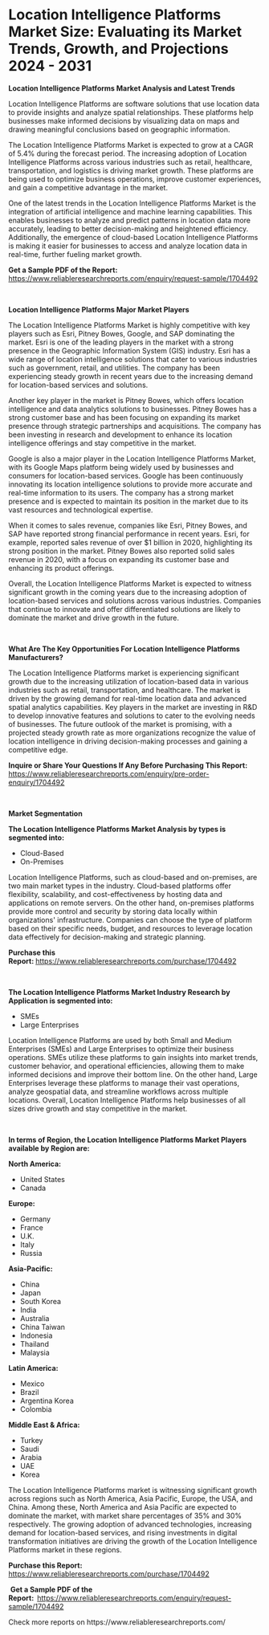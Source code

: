 <p><h1>Location Intelligence Platforms Market Size: Evaluating its Market Trends, Growth, and Projections 2024 - 2031</h1></p><p><strong>Location Intelligence Platforms Market Analysis and Latest Trends</strong></p>
<p><p>Location Intelligence Platforms are software solutions that use location data to provide insights and analyze spatial relationships. These platforms help businesses make informed decisions by visualizing data on maps and drawing meaningful conclusions based on geographic information.</p><p>The Location Intelligence Platforms Market is expected to grow at a CAGR of 5.4% during the forecast period. The increasing adoption of Location Intelligence Platforms across various industries such as retail, healthcare, transportation, and logistics is driving market growth. These platforms are being used to optimize business operations, improve customer experiences, and gain a competitive advantage in the market.</p><p>One of the latest trends in the Location Intelligence Platforms Market is the integration of artificial intelligence and machine learning capabilities. This enables businesses to analyze and predict patterns in location data more accurately, leading to better decision-making and heightened efficiency. Additionally, the emergence of cloud-based Location Intelligence Platforms is making it easier for businesses to access and analyze location data in real-time, further fueling market growth.</p></p>
<p><strong>Get a Sample PDF of the Report:&nbsp;</strong> <a href="https://www.reliableresearchreports.com/enquiry/request-sample/1704492">https://www.reliableresearchreports.com/enquiry/request-sample/1704492</a></p>
<p>&nbsp;</p>
<p><strong>Location Intelligence Platforms Major Market Players</strong></p>
<p><p>The Location Intelligence Platforms Market is highly competitive with key players such as Esri, Pitney Bowes, Google, and SAP dominating the market. Esri is one of the leading players in the market with a strong presence in the Geographic Information System (GIS) industry. Esri has a wide range of location intelligence solutions that cater to various industries such as government, retail, and utilities. The company has been experiencing steady growth in recent years due to the increasing demand for location-based services and solutions.</p><p>Another key player in the market is Pitney Bowes, which offers location intelligence and data analytics solutions to businesses. Pitney Bowes has a strong customer base and has been focusing on expanding its market presence through strategic partnerships and acquisitions. The company has been investing in research and development to enhance its location intelligence offerings and stay competitive in the market.</p><p>Google is also a major player in the Location Intelligence Platforms Market, with its Google Maps platform being widely used by businesses and consumers for location-based services. Google has been continuously innovating its location intelligence solutions to provide more accurate and real-time information to its users. The company has a strong market presence and is expected to maintain its position in the market due to its vast resources and technological expertise.</p><p>When it comes to sales revenue, companies like Esri, Pitney Bowes, and SAP have reported strong financial performance in recent years. Esri, for example, reported sales revenue of over $1 billion in 2020, highlighting its strong position in the market. Pitney Bowes also reported solid sales revenue in 2020, with a focus on expanding its customer base and enhancing its product offerings.</p><p>Overall, the Location Intelligence Platforms Market is expected to witness significant growth in the coming years due to the increasing adoption of location-based services and solutions across various industries. Companies that continue to innovate and offer differentiated solutions are likely to dominate the market and drive growth in the future.</p></p>
<p>&nbsp;</p>
<p><strong>What Are The Key Opportunities For Location Intelligence Platforms Manufacturers?</strong></p>
<p><p>The Location Intelligence Platforms market is experiencing significant growth due to the increasing utilization of location-based data in various industries such as retail, transportation, and healthcare. The market is driven by the growing demand for real-time location data and advanced spatial analytics capabilities. Key players in the market are investing in R&D to develop innovative features and solutions to cater to the evolving needs of businesses. The future outlook of the market is promising, with a projected steady growth rate as more organizations recognize the value of location intelligence in driving decision-making processes and gaining a competitive edge.</p></p>
<p><strong>Inquire or Share Your Questions If Any Before Purchasing This Report:</strong> <a href="https://www.reliableresearchreports.com/enquiry/pre-order-enquiry/1704492">https://www.reliableresearchreports.com/enquiry/pre-order-enquiry/1704492</a></p>
<p>&nbsp;</p>
<p><strong>Market Segmentation</strong></p>
<p><strong>The Location Intelligence Platforms Market Analysis by types is segmented into:</strong></p>
<p><ul><li>Cloud-Based</li><li>On-Premises</li></ul></p>
<p><p>Location Intelligence Platforms, such as cloud-based and on-premises, are two main market types in the industry. Cloud-based platforms offer flexibility, scalability, and cost-effectiveness by hosting data and applications on remote servers. On the other hand, on-premises platforms provide more control and security by storing data locally within organizations' infrastructure. Companies can choose the type of platform based on their specific needs, budget, and resources to leverage location data effectively for decision-making and strategic planning.</p></p>
<p><strong>Purchase this Report:&nbsp;</strong><a href="https://www.reliableresearchreports.com/purchase/1704492">https://www.reliableresearchreports.com/purchase/1704492</a></p>
<p>&nbsp;</p>
<p><strong>The Location Intelligence Platforms Market Industry Research by Application is segmented into:</strong></p>
<p><ul><li>SMEs</li><li>Large Enterprises</li></ul></p>
<p><p>Location Intelligence Platforms are used by both Small and Medium Enterprises (SMEs) and Large Enterprises to optimize their business operations. SMEs utilize these platforms to gain insights into market trends, customer behavior, and operational efficiencies, allowing them to make informed decisions and improve their bottom line. On the other hand, Large Enterprises leverage these platforms to manage their vast operations, analyze geospatial data, and streamline workflows across multiple locations. Overall, Location Intelligence Platforms help businesses of all sizes drive growth and stay competitive in the market.</p></p>
<p>&nbsp;</p>
<p><strong>In terms of Region, the Location Intelligence Platforms Market Players available by Region are:</strong></p>
<p>
    <p> <strong> North America: </strong>
        <ul>
            <li>United States</li>
            <li>Canada</li>
        </ul>
        </p> 
    <p> <strong> Europe: </strong>
        <ul>
            <li>Germany</li>
            <li>France</li>
            <li>U.K.</li>
            <li>Italy</li>
            <li>Russia</li>
        </ul>
        </p> 
    <p> <strong> Asia-Pacific: </strong>
        <ul>
            <li>China</li>
            <li>Japan</li>
            <li>South Korea</li>
            <li>India</li>
            <li>Australia</li>
            <li>China Taiwan</li>
            <li>Indonesia</li>
            <li>Thailand</li>
            <li>Malaysia</li>
        </ul>
        </p> 
    <p> <strong> Latin America: </strong>
        <ul>
            <li>Mexico</li>
            <li>Brazil</li>
            <li>Argentina Korea</li>
            <li>Colombia</li>
        </ul>
        </p> 
    <p> <strong> Middle East & Africa: </strong>
        <ul>
            <li>Turkey</li>
            <li>Saudi</li>
            <li>Arabia</li>
            <li>UAE</li>
            <li>Korea</li>
        </ul>
    </p>
    </p>
<p><p>The Location Intelligence Platforms market is witnessing significant growth across regions such as North America, Asia Pacific, Europe, the USA, and China. Among these, North America and Asia Pacific are expected to dominate the market, with market share percentages of 35% and 30% respectively. The growing adoption of advanced technologies, increasing demand for location-based services, and rising investments in digital transformation initiatives are driving the growth of the Location Intelligence Platforms market in these regions.</p></p>
<p><strong>Purchase this Report: </strong><a href="https://www.reliableresearchreports.com/purchase/1704492">https://www.reliableresearchreports.com/purchase/1704492</a></p>
<p>&nbsp;<strong>Get a Sample PDF of the Report:&nbsp;&nbsp;</strong><a href="https://www.reliableresearchreports.com/enquiry/request-sample/1704492">https://www.reliableresearchreports.com/enquiry/request-sample/1704492</a></p>
<p><strong></strong></p>
<p>Check more reports on https://www.reliableresearchreports.com/</p>